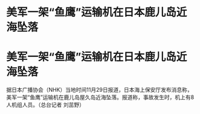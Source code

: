 # 美军一架“鱼鹰”运输机在日本鹿儿岛近海坠落

# 美军一架“鱼鹰”运输机在日本鹿儿岛近海坠落

据日本广播协会（NHK）当地时间11月29日报道，日本海上保安厅发布消息称，美军一架“鱼鹰”运输机在鹿儿岛屋久岛近海坠落。报道称，事故发生时，机上有8人机组人员。（总台记者
刘茁野）

